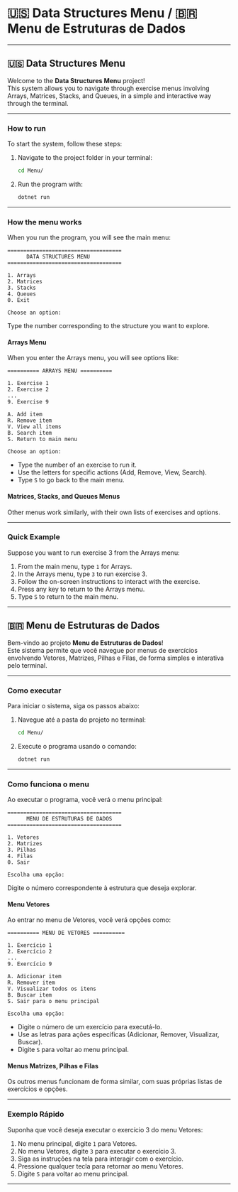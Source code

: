 # 🇺🇸 Data Structures Menu / 🇧🇷 Menu de Estruturas de Dados

---

## 🇺🇸 Data Structures Menu

Welcome to the **Data Structures Menu** project!  
This system allows you to navigate through exercise menus involving Arrays, Matrices, Stacks, and Queues, in a simple and interactive way through the terminal.

---

### How to run

To start the system, follow these steps:

1. Navigate to the project folder in your terminal:

   ```bash
   cd Menu/
   ```

2. Run the program with:

   ```bash
   dotnet run
   ```

---

### How the menu works

When you run the program, you will see the main menu:

```
====================================
      DATA STRUCTURES MENU
====================================

1. Arrays
2. Matrices
3. Stacks
4. Queues
0. Exit

Choose an option:
```

Type the number corresponding to the structure you want to explore.

#### Arrays Menu

When you enter the Arrays menu, you will see options like:

```
========== ARRAYS MENU ==========

1. Exercise 1
2. Exercise 2
...
9. Exercise 9

A. Add item
R. Remove item
V. View all items
B. Search item
S. Return to main menu

Choose an option:
```

- Type the number of an exercise to run it.  
- Use the letters for specific actions (Add, Remove, View, Search).  
- Type `S` to go back to the main menu.

#### Matrices, Stacks, and Queues Menus

Other menus work similarly, with their own lists of exercises and options.

---

### Quick Example

Suppose you want to run exercise 3 from the Arrays menu:

1. From the main menu, type `1` for Arrays.  
2. In the Arrays menu, type `3` to run exercise 3.  
3. Follow the on-screen instructions to interact with the exercise.  
4. Press any key to return to the Arrays menu.  
5. Type `S` to return to the main menu.

---

## 🇧🇷 Menu de Estruturas de Dados

Bem-vindo ao projeto **Menu de Estruturas de Dados**!  
Este sistema permite que você navegue por menus de exercícios envolvendo Vetores, Matrizes, Pilhas e Filas, de forma simples e interativa pelo terminal.

---

### Como executar

Para iniciar o sistema, siga os passos abaixo:

1. Navegue até a pasta do projeto no terminal:

   ```bash
   cd Menu/
   ```

2. Execute o programa usando o comando:

   ```bash
   dotnet run
   ```

---

### Como funciona o menu

Ao executar o programa, você verá o menu principal:

```
====================================
      MENU DE ESTRUTURAS DE DADOS   
====================================

1. Vetores
2. Matrizes
3. Pilhas
4. Filas
0. Sair

Escolha uma opção:
```

Digite o número correspondente à estrutura que deseja explorar.

#### Menu Vetores

Ao entrar no menu de Vetores, você verá opções como:

```
========== MENU DE VETORES ==========

1. Exercício 1
2. Exercício 2
...
9. Exercício 9

A. Adicionar item
R. Remover item
V. Visualizar todos os itens
B. Buscar item
S. Sair para o menu principal

Escolha uma opção:
```

- Digite o número de um exercício para executá-lo.  
- Use as letras para ações específicas (Adicionar, Remover, Visualizar, Buscar).  
- Digite `S` para voltar ao menu principal.

#### Menus Matrizes, Pilhas e Filas

Os outros menus funcionam de forma similar, com suas próprias listas de exercícios e opções.

---

### Exemplo Rápido

Suponha que você deseja executar o exercício 3 do menu Vetores:

1. No menu principal, digite `1` para Vetores.  
2. No menu Vetores, digite `3` para executar o exercício 3.  
3. Siga as instruções na tela para interagir com o exercício.  
4. Pressione qualquer tecla para retornar ao menu Vetores.  
5. Digite `S` para voltar ao menu principal.

---
